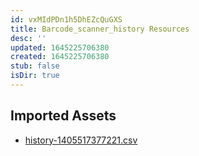 ```yaml
---
id: vxMIdPDn1h5DhEZcQuGXS
title: Barcode_scanner_history Resources
desc: ''
updated: 1645225706380
created: 1645225706380
stub: false
isDir: true
---
```

## Imported Assets
- [history-1405517377221.csv](/assets/history-1405517377221-i1hTqBrIHP6R.csv)
